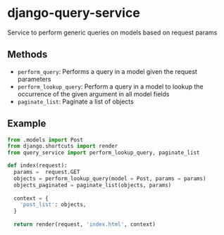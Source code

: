 # django-query-service
Service to perform generic queries on models based on request params
## Methods
* `perform_query`: Performs a query in a model given the request parameters
* `perform_lookup_query`: Perform a query in a model to lookup the occurrence of the given argument in all model fields
* `paginate_list`: Paginate a list of objects

## Example
```python
from .models import Post
from django.shortcuts import render
from query_service import perform_lookup_query, paginate_list

def index(request):
  params =  request.GET
  objects = perform_lookup_query(model = Post, params = params)
  objects_paginated = paginate_list(objects, params)
  
  context = {
    'post_list': objects,
  }
  
  return render(request, 'index.html', context)
```
